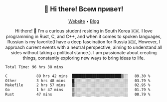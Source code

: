 <h2 align="center">👋 Hi there! Всем привет!</h2>
<p align="center">
  <a href="https://urdekcah.ru">Website</a> •
  <a href="https://urdekcah.blog">Blog</a>
</p>

<p align="center">
  Hi there! 👋 I'm a curious student residing in South Korea 🇰🇷. I love programming in Rust, C, and C++, and when it comes to spoken languages, Russian is my favorite(I have a deep fascination for Russia 🇷🇺, However, I approach current events with a neutral perspective, aiming to understand all sides without taking a political stance.). I am passionate about creating things, constantly exploring new ways to bring ideas to life.
</p>

<!--START_SECTION:waka-->

```txt
Total Time: 96 hrs 38 mins

C             89 hrs 42 mins  ██████████████████████▒░░   89.30 %
Other         3 hrs 48 mins   █░░░░░░░░░░░░░░░░░░░░░░░░   03.79 %
Makefile      2 hrs 57 mins   ▓░░░░░░░░░░░░░░░░░░░░░░░░   02.95 %
Go            1 hr 47 mins    ▒░░░░░░░░░░░░░░░░░░░░░░░░   01.79 %
Rust          47 mins         ▒░░░░░░░░░░░░░░░░░░░░░░░░   00.79 %
```

<!--END_SECTION:waka-->

<!--
**urdekcah/urdekcah** is a ✨ _special_ ✨ repository because its `README.md` (this file) appears on your GitHub profile.

Here are some ideas to get you started:

- 🔭 I’m currently working on ...
- 🌱 I’m currently learning ...
- 👯 I’m looking to collaborate on ...
- 🤔 I’m looking for help with ...
- 💬 Ask me about ...
- 📫 How to reach me: ...
- 😄 Pronouns: ...
- ⚡ Fun fact: ...
-->
